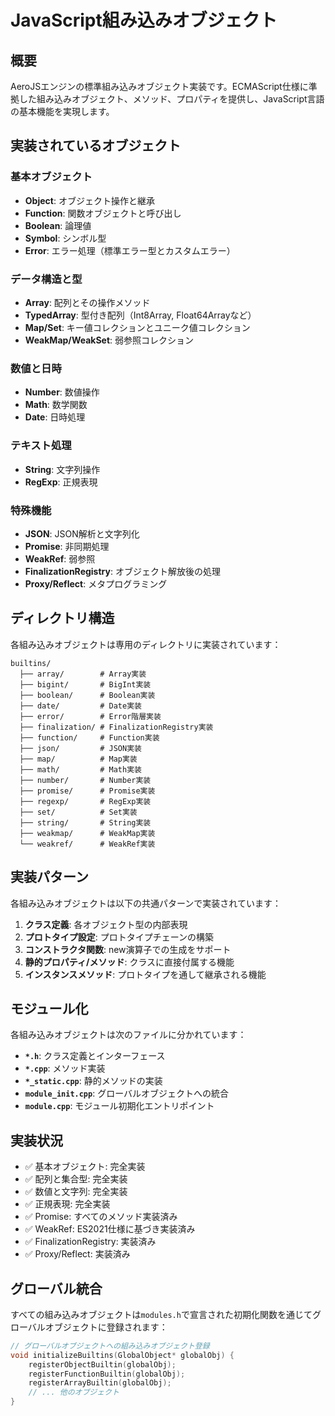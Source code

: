 # JavaScript組み込みオブジェクト

## 概要

AeroJSエンジンの標準組み込みオブジェクト実装です。ECMAScript仕様に準拠した組み込みオブジェクト、メソッド、プロパティを提供し、JavaScript言語の基本機能を実現します。

## 実装されているオブジェクト

### 基本オブジェクト
- **Object**: オブジェクト操作と継承
- **Function**: 関数オブジェクトと呼び出し
- **Boolean**: 論理値
- **Symbol**: シンボル型
- **Error**: エラー処理（標準エラー型とカスタムエラー）

### データ構造と型
- **Array**: 配列とその操作メソッド
- **TypedArray**: 型付き配列（Int8Array, Float64Arrayなど）
- **Map/Set**: キー値コレクションとユニーク値コレクション
- **WeakMap/WeakSet**: 弱参照コレクション

### 数値と日時
- **Number**: 数値操作
- **Math**: 数学関数
- **Date**: 日時処理

### テキスト処理
- **String**: 文字列操作
- **RegExp**: 正規表現

### 特殊機能
- **JSON**: JSON解析と文字列化
- **Promise**: 非同期処理
- **WeakRef**: 弱参照
- **FinalizationRegistry**: オブジェクト解放後の処理
- **Proxy/Reflect**: メタプログラミング

## ディレクトリ構造

各組み込みオブジェクトは専用のディレクトリに実装されています：

```
builtins/
  ├── array/        # Array実装
  ├── bigint/       # BigInt実装
  ├── boolean/      # Boolean実装
  ├── date/         # Date実装
  ├── error/        # Error階層実装
  ├── finalization/ # FinalizationRegistry実装
  ├── function/     # Function実装
  ├── json/         # JSON実装
  ├── map/          # Map実装
  ├── math/         # Math実装
  ├── number/       # Number実装
  ├── promise/      # Promise実装
  ├── regexp/       # RegExp実装
  ├── set/          # Set実装
  ├── string/       # String実装
  ├── weakmap/      # WeakMap実装
  └── weakref/      # WeakRef実装
```

## 実装パターン

各組み込みオブジェクトは以下の共通パターンで実装されています：

1. **クラス定義**: 各オブジェクト型の内部表現
2. **プロトタイプ設定**: プロトタイプチェーンの構築
3. **コンストラクタ関数**: new演算子での生成をサポート
4. **静的プロパティ/メソッド**: クラスに直接付属する機能
5. **インスタンスメソッド**: プロトタイプを通して継承される機能

## モジュール化

各組み込みオブジェクトは次のファイルに分かれています：

- **`*.h`**: クラス定義とインターフェース
- **`*.cpp`**: メソッド実装
- **`*_static.cpp`**: 静的メソッドの実装
- **`module_init.cpp`**: グローバルオブジェクトへの統合
- **`module.cpp`**: モジュール初期化エントリポイント

## 実装状況

- ✅ 基本オブジェクト: 完全実装
- ✅ 配列と集合型: 完全実装
- ✅ 数値と文字列: 完全実装
- ✅ 正規表現: 完全実装
- ✅ Promise: すべてのメソッド実装済み
- ✅ WeakRef: ES2021仕様に基づき実装済み
- ✅ FinalizationRegistry: 実装済み
- ✅ Proxy/Reflect: 実装済み

## グローバル統合

すべての組み込みオブジェクトは`modules.h`で宣言された初期化関数を通じてグローバルオブジェクトに登録されます：

```cpp
// グローバルオブジェクトへの組み込みオブジェクト登録
void initializeBuiltins(GlobalObject* globalObj) {
    registerObjectBuiltin(globalObj);
    registerFunctionBuiltin(globalObj);
    registerArrayBuiltin(globalObj);
    // ... 他のオブジェクト
}
``` 
